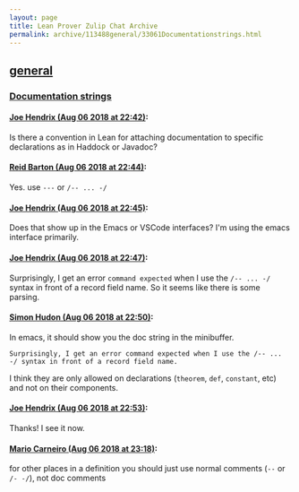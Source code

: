 ```yaml
---
layout: page
title: Lean Prover Zulip Chat Archive 
permalink: archive/113488general/33061Documentationstrings.html
---
```


## [general](index.html)
### [Documentation strings](33061Documentationstrings.html)

#### [Joe Hendrix (Aug 06 2018 at 22:42)](https://leanprover.zulipchat.com/#narrow/stream/113488-general/topic/Documentation%20strings/near/131003087):
Is there a convention in Lean for attaching documentation to specific declarations as in Haddock or Javadoc?

#### [Reid Barton (Aug 06 2018 at 22:44)](https://leanprover.zulipchat.com/#narrow/stream/113488-general/topic/Documentation%20strings/near/131003136):
Yes. use `---` or `/-- ... -/`

#### [Joe Hendrix (Aug 06 2018 at 22:45)](https://leanprover.zulipchat.com/#narrow/stream/113488-general/topic/Documentation%20strings/near/131003264):
Does that show up in the Emacs or VSCode interfaces?  I'm using the emacs interface primarily.

#### [Joe Hendrix (Aug 06 2018 at 22:47)](https://leanprover.zulipchat.com/#narrow/stream/113488-general/topic/Documentation%20strings/near/131003391):
Surprisingly, I get an error `command expected` when I use the `/-- ... -/` syntax in front of a record field name.  So it seems like there is some parsing.

#### [Simon Hudon (Aug 06 2018 at 22:50)](https://leanprover.zulipchat.com/#narrow/stream/113488-general/topic/Documentation%20strings/near/131003541):
In emacs, it should show you the doc string in the minibuffer. 

```quote
Surprisingly, I get an error command expected when I use the /-- ... -/ syntax in front of a record field name.
```

I think they are only allowed on declarations (`theorem`, `def`, `constant`, etc) and not on their components.

#### [Joe Hendrix (Aug 06 2018 at 22:53)](https://leanprover.zulipchat.com/#narrow/stream/113488-general/topic/Documentation%20strings/near/131003709):
Thanks!  I see it now.

#### [Mario Carneiro (Aug 06 2018 at 23:18)](https://leanprover.zulipchat.com/#narrow/stream/113488-general/topic/Documentation%20strings/near/131004824):
for other places in a definition you should just use normal comments (`--` or `/- -/`), not doc comments

